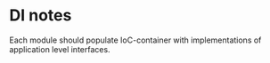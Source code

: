 # DI notes


Each module should populate IoC-container with implementations of application level interfaces.
